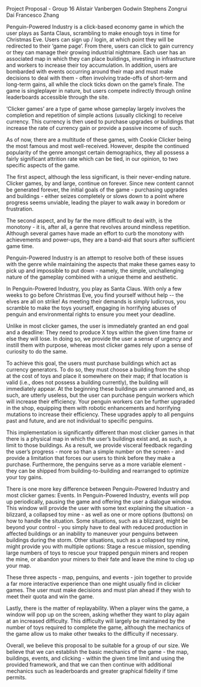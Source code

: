 Project Proposal - Group 16
Alistair Vanbergen
Godwin Stephens
Zongrui Dai
Francesco Zhang

Penguin-Powered Industry is a click-based economy game in which the user plays as Santa Claus, scrambling to make enough toys in time for Christmas Eve. Users can sign up / login, at which point they will be redirected to their ‘game page’. From there, users can click to gain currency or they can manage their growing industrial nightmare. Each user has an associated map in which they can place buildings, investing in infrastructure and workers to increase their toy accumulation. In addition, users are bombarded with events occurring around their map and must make decisions to deal with them - often involving trade-offs of short-term and long-term gains, all while the clock ticks down on the game’s finale. The game is singleplayer in nature, but users compete indirectly through online leaderboards accessible through the site.

‘Clicker games’ are a type of game whose gameplay largely involves the completion and repetition of simple actions (usually clicking) to receive currency. This currency is then used to purchase upgrades or buildings that increase the rate of currency gain or provide a passive income of such.

 As of now, there are a multitude of these games, with Cookie Clicker being the most famous and most well-received. However, despite the continued popularity of the genre amongst certain demographics, they all possess a fairly significant attrition rate which can be tied, in our opinion, to two specific aspects of the game.

The first aspect, although the less significant, is their never-ending nature. Clicker games, by and large, continue on forever. Since new content cannot be generated forever, the initial goals of the game - purchasing upgrades and buildings - either seizes completely or slows down to a point where progress seems unviable, leading the player to walk away in boredom or frustration.

The second aspect, and by far the more difficult to deal with, is the monotony - it is, after all, a genre that revolves around mindless repetition. Although several games have made an effort to curb the monotony with achievements and power-ups, they are a band-aid that sours after sufficient game time.

Penguin-Powered Industry is an attempt to resolve both of these issues with the genre while maintaining the aspects that make these games easy to pick up and impossible to put down - namely, the simple, unchallenging nature of the gameplay combined with a unique theme and aesthetic.

In Penguin-Powered Industry, you play as Santa Claus. With only a few weeks to go before Christmas Eve, you find yourself without help -- the elves are all on strike! As meeting their demands is simply ludicrous, you scramble to make the toys yourself, engaging in horrifying abuses of penguin and environmental rights to ensure you meet your deadline.

Unlike in most clicker games, the user is immediately granted an end goal and a deadline: They need to produce X toys within the given time frame or else they will lose. In doing so, we provide the user a sense of urgency and instill them with purpose, whereas most clicker games rely upon a sense of curiosity to do the same.

To achieve this goal, the users must purchase buildings which act as currency generators. To do so, they must choose a building from the shop at the cost of toys and place it somewhere on their map; if that location is valid (i.e., does not possess a building currently), the building will immediately appear. At the beginning these buildings are unmanned and, as such, are utterly useless, but the user can purchase penguin workers which will increase their efficiency. Your penguin workers can be further upgraded in the shop, equipping them with robotic enhancements and horrifying mutations to increase their efficiency. These upgrades apply to all penguins past and future, and are not individual to specific penguins.

This implementation is significantly different than most clicker games in that there is a physical map in which the user’s buildings exist and, as such, a limit to those buildings. As a result, we provide visceral feedback regarding the user’s progress - more so than a simple number on the screen - and provide a limitation that forces our users to think before they make a purchase. Furthermore, the penguins serve as a more variable element - they can be shipped from building-to-building and rearranged to optimize your toy gains.

There is one more key difference between Penguin-Powered Industry and most clicker games: Events. In Penguin-Powered Industry, events will pop up periodically, pausing the game and offering the user a dialogue window. This window will provide the user with some text explaining the situation - a blizzard, a collapsed toy mine - as well as one or more options (buttons) on how to handle the situation. Some situations, such as a blizzard, might be beyond your control - you simply have to deal with reduced production in affected buildings or an inability to maneuver your penguins between buildings during the storm. Other situations, such as a collapsed toy mine, might provide you with multiple options: Stage a rescue mission, spending large numbers of toys to rescue your trapped penguin miners and reopen the mine, or abandon your miners to their fate and leave the mine to clog up your map.

These three aspects - map, penguins, and events - join together to provide a far more interactive experience than one might usually find in clicker games. The user must make decisions and must plan ahead if they wish to meet their quota and win the game.

Lastly, there is the matter of replayability. When a player wins the game, a window will pop up on the screen, asking whether they want to play again at an increased difficulty. This difficulty will largely be maintained by the number of toys required to complete the game, although the mechanics of the game allow us to make other tweaks to the difficulty if necessary.

Overall, we believe this proposal to be suitable for a group of our size. We believe that we can establish the basic mechanics of the game - the map, buildings, events, and clicking - within the given time limit and using the provided framework, and that we can then continue with additional mechanics such as leaderboards and greater graphical fidelity if time permits.
